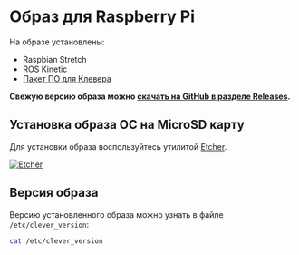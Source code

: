 # Образ для Raspberry Pi

На образе установлены:

* Raspbian Stretch
* ROS Kinetic
* [Пакет ПО для Клевера](https://github.com/CopterExpress/clever)

**Свежую версию образа можно [скачать на GitHub в разделе Releases](https://github.com/CopterExpress/clever/releases).**

## Установка образа ОС на MicroSD карту

Для установки образа воспользуйтесь утилитой [Etcher](https://etcher.io).

[![Etcher](https://etcher.io/static/screenshot.gif)](https://etcher.io)

## Версия образа

Версию установленного образа можно узнать в файле `/etc/clever_version`:

```bash
cat /etc/clever_version
```
